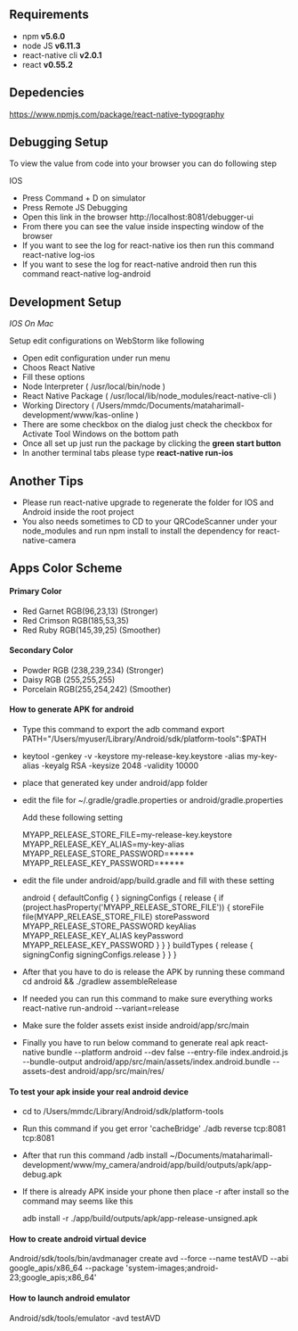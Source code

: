 ## Requirements ##

- npm __v5.6.0__
- node JS  __v6.11.3__
- react-native cli  __v2.0.1__
- react __v0.55.2__


## Depedencies ##

https://www.npmjs.com/package/react-native-typography

## Debugging Setup ##

To view the value from code into your browser you can do following step

IOS

- Press Command + D on simulator
- Press Remote JS Debugging
- Open this link in the browser  http://localhost:8081/debugger-ui
- From there you can see the value inside inspecting window of the browser
- If you want to see the log for react-native ios then run this command react-native log-ios
- If you want to sese the log for react-native android then run this command react-native log-android

## Development Setup ##

_IOS On Mac_

Setup edit configurations on WebStorm like following

- Open edit configuration under run menu
- Choos React Native
- Fill these options
- Node Interpreter ( /usr/local/bin/node )
- React Native Package ( /usr/local/lib/node_modules/react-native-cli )
- Working Directory ( /Users/mmdc/Documents/mataharimall-development/www/kas-online )
- There are some checkbox on the dialog just check the checkbox for Activate Tool Windows
  on the bottom path
- Once all set up just run the package by clicking the __green start button__
- In another terminal tabs please type __react-native run-ios__

## Another Tips ##

- Please run react-native upgrade to regenerate the folder for IOS and Android inside the root project
- You also needs sometimes to CD to your QRCodeScanner under your node_modules and run npm install
   to install the dependency for react-native-camera

## Apps Color Scheme ##

#### Primary Color ####

- Red Garnet RGB(96,23,13) (Stronger)
- Red Crimson RGB(185,53,35)
- Red Ruby RGB(145,39,25) (Smoother)

#### Secondary Color ####

- Powder RGB (238,239,234) (Stronger)
- Daisy RGB (255,255,255)
- Porcelain RGB(255,254,242) (Smoother)

#### How to generate APK for android ####

- Type this command to export the adb command
  export PATH="/Users/myuser/Library/Android/sdk/platform-tools":$PATH
- keytool -genkey -v -keystore my-release-key.keystore -alias my-key-alias -keyalg RSA -keysize 2048 -validity 10000
- place that generated key under android/app folder
- edit the file for ~/.gradle/gradle.properties or android/gradle.properties

  Add these following setting

  MYAPP_RELEASE_STORE_FILE=my-release-key.keystore
  MYAPP_RELEASE_KEY_ALIAS=my-key-alias
  MYAPP_RELEASE_STORE_PASSWORD=*****
  MYAPP_RELEASE_KEY_PASSWORD=*****

- edit the file under android/app/build.gradle and fill with these setting

  android {
    defaultConfig { }
    signingConfigs {
        release {
            if (project.hasProperty('MYAPP_RELEASE_STORE_FILE')) {
                storeFile file(MYAPP_RELEASE_STORE_FILE)
                storePassword MYAPP_RELEASE_STORE_PASSWORD
                keyAlias MYAPP_RELEASE_KEY_ALIAS
                keyPassword MYAPP_RELEASE_KEY_PASSWORD
            }
        }
    }
    buildTypes {
        release {
            signingConfig signingConfigs.release
        }
    }
}

- After that you have to do is release the APK by running these command
  cd android && ./gradlew assembleRelease

- If needed you can run this command to make sure everything works
  react-native run-android --variant=release

- Make sure the folder assets exist inside android/app/src/main

- Finally you have to run below command to generate real apk
  react-native bundle --platform android --dev false --entry-file index.android.js --bundle-output android/app/src/main/assets/index.android.bundle --assets-dest android/app/src/main/res/

#### To test your apk inside your real android device ####

- cd to /Users/mmdc/Library/Android/sdk/platform-tools
- Run this command if you get error 'cacheBridge'
  ./adb reverse tcp:8081 tcp:8081
- After that run this command
  /adb install ~/Documents/mataharimall-development/www/my_camera/android/app/build/outputs/apk/app-debug.apk
- If there is already APK inside your phone then place -r after install so the command
  may seems like this

  adb install -r ./app/build/outputs/apk/app-release-unsigned.apk

#### How to create android virtual device ####

Android/sdk/tools/bin/avdmanager create avd --force --name testAVD --abi google_apis/x86_64 --package 'system-images;android-23;google_apis;x86_64'

#### How to launch android emulator ####
Android/sdk/tools/emulator -avd testAVD


